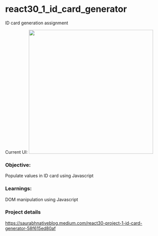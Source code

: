 # react30_1_id_card_generator
ID card generation assignment

Current UI:
<img src="https://res.cloudinary.com/dk22rcdch/image/upload/v1602008056/Blogimages/Screenshot_2020-10-06_at_11.42.58_PM_m3eath.png" height="400"/>

### Objective:
Populate values in ID card using Javascript

### Learnings:
DOM manipulation using Javascript

### Project details
https://saurabhnativeblog.medium.com/react30-project-1-id-card-generator-58f615ed80af
